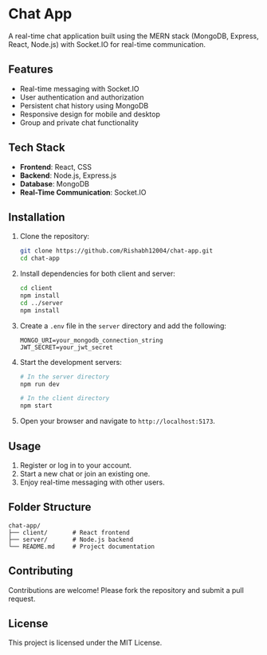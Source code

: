 # Chat App

A real-time chat application built using the MERN stack (MongoDB, Express, React, Node.js) with Socket.IO for real-time communication.

## Features

- Real-time messaging with Socket.IO
- User authentication and authorization
- Persistent chat history using MongoDB
- Responsive design for mobile and desktop
- Group and private chat functionality

## Tech Stack

- **Frontend**: React, CSS
- **Backend**: Node.js, Express.js
- **Database**: MongoDB
- **Real-Time Communication**: Socket.IO

## Installation

1. Clone the repository:
    ```bash
    git clone https://github.com/Rishabh12004/chat-app.git
    cd chat-app
    ```

2. Install dependencies for both client and server:
    ```bash
    cd client
    npm install
    cd ../server
    npm install
    ```

3. Create a `.env` file in the `server` directory and add the following:
    ```
    MONGO_URI=your_mongodb_connection_string
    JWT_SECRET=your_jwt_secret
    ```

4. Start the development servers:
    ```bash
    # In the server directory
    npm run dev

    # In the client directory
    npm start
    ```

5. Open your browser and navigate to `http://localhost:5173`.

## Usage

1. Register or log in to your account.
2. Start a new chat or join an existing one.
3. Enjoy real-time messaging with other users.

## Folder Structure

```
chat-app/
├── client/       # React frontend
├── server/       # Node.js backend
└── README.md     # Project documentation
```

## Contributing

Contributions are welcome! Please fork the repository and submit a pull request.

## License

This project is licensed under the MIT License.